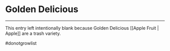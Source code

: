 # Golden Delicious 
---
This entry left intentionally blank because Golden Delicious [[Apple Fruit | Apple]] are a trash variety. 

#donotgrowlist